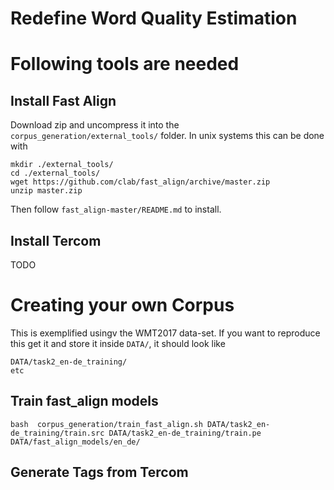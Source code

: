 Redefine Word Quality Estimation
======

# Following tools are needed

## Install Fast Align

Download zip and uncompress it into the `corpus_generation/external_tools/`
folder. In unix systems this can be done with

    mkdir ./external_tools/
    cd ./external_tools/
    wget https://github.com/clab/fast_align/archive/master.zip
    unzip master.zip
    
Then follow `fast_align-master/README.md` to install. 

## Install Tercom

TODO

# Creating your own Corpus 

This is exemplified usingv the WMT2017 data-set. If you want to reproduce this 
get it and store it inside `DATA/`, it should look like

	DATA/task2_en-de_training/
	etc

## Train fast_align models

    bash  corpus_generation/train_fast_align.sh DATA/task2_en-de_training/train.src DATA/task2_en-de_training/train.pe DATA/fast_align_models/en_de/

## Generate Tags from Tercom
